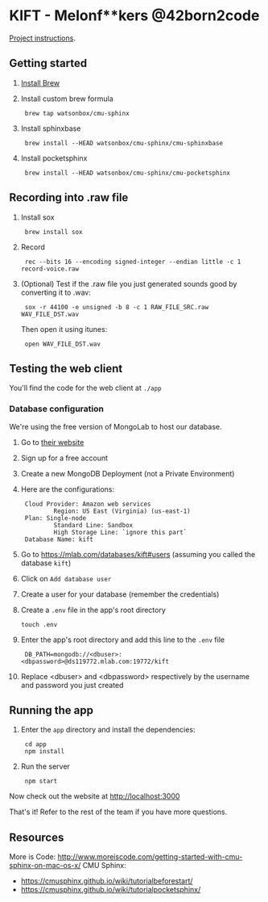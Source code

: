 # KIFT - Melonf**kers @42born2code

[Project instructions][pdf].

## Getting started

1. [Install Brew][brew]
2. Install custom brew formula

        brew tap watsonbox/cmu-sphinx

3. Install sphinxbase

        brew install --HEAD watsonbox/cmu-sphinx/cmu-sphinxbase

4. Install pocketsphinx

        brew install --HEAD watsonbox/cmu-sphinx/cmu-pocketsphinx


## Recording into .raw file

1. Install sox

        brew install sox

2. Record

        rec --bits 16 --encoding signed-integer --endian little -c 1 record-voice.raw

3. (Optional) Test if the .raw file you just generated sounds good by converting it to .wav:

        sox -r 44100 -e unsigned -b 8 -c 1 RAW_FILE_SRC.raw WAV_FILE_DST.wav

    Then open it using itunes:

        open WAV_FILE_DST.wav

## Testing the web client

You'll find the code for the web client at `./app`

### Database configuration

We're using the free version of MongoLab to host our database.

1. Go to [their website](https://mlab.com/)
2. Sign up for a free account
3. Create a new MongoDB Deployment (not a Private Environment)
4. Here are the configurations:

        Cloud Provider: Amazon web services
                Region: US East (Virginia) (us-east-1)
        Plan: Single-node
                Standard Line: Sandbox
                High Storage Line: `ignore this part`
        Database Name: kift
5. Go to https://mlab.com/databases/kift#users (assuming you called the database `kift`)
6. Click on `Add database user`
7. Create a user for your database (remember the credentials)
8. Create a `.env` file in the app's root directory

       touch .env
9. Enter the app's root directory and add this line to the `.env` file

        DB_PATH=mongodb://<dbuser>:<dbpassword>@ds119772.mlab.com:19772/kift
10. Replace \<dbuser\> and \<dbpassword\> respectively by the username and password you just created


## Running the app

1. Enter the `app` directory and install the dependencies:

        cd app
        npm install

2. Run the server

        npm start

Now check out the website at [http://localhost:3000](http://localhost:3000)

That's it! Refer to the rest of the team if you have more questions.

## Resources

More is Code: http://www.moreiscode.com/getting-started-with-cmu-sphinx-on-mac-os-x/
CMU Sphinx:
  * https://cmusphinx.github.io/wiki/tutorialbeforestart/
  * https://cmusphinx.github.io/wiki/tutorialpocketsphinx/

[pdf]: https://github.com/R4meau/KIFT/blob/master/kift.pdf
[brew]: https://github.com/all-hack/42moonlight/blob/master/resources/install_brew_fileuser.md
